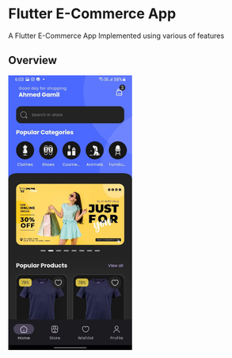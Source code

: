 # Flutter E-Commerce App

A Flutter E-Commerce App Implemented using various of features 

## Overview
<img src="screenshots/home.jpg" alt="home" width="250"/>


